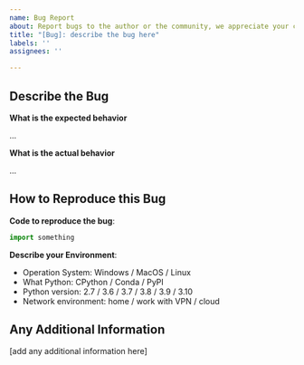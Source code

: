 ```yaml
---
name: Bug Report
about: Report bugs to the author or the community, we appreciate your contribution!
title: "[Bug]: describe the bug here"
labels: ''
assignees: ''

---
```


## Describe the Bug

**What is the expected behavior**

...

**What is the actual behavior**

...

## How to Reproduce this Bug

**Code to reproduce the bug**:

```python
import something
```

**Describe your Environment**:

- Operation System: Windows / MacOS / Linux
- What Python: CPython / Conda / PyPI
- Python version: 2.7 / 3.6 / 3.7 / 3.8 / 3.9 / 3.10
- Network environment: home / work with VPN / cloud 

## Any Additional Information

[add any additional information here]
